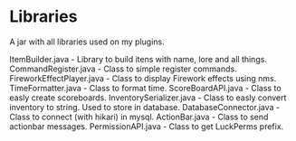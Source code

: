 # Libraries
A jar with all libraries used on my plugins.

ItemBuilder.java - Library to build itens with name, lore and all things.
CommandRegister.java - Class to simple register commands.
FireworkEffectPlayer.java - Class to display Firework effects using nms.
TimeFormatter.java - Class to format time.
ScoreBoardAPI.java - Class to easly create scoreboards.
InventorySerializer.java - Class to easly convert inventory to string. Used to store in database.
DatabaseConnector.java - Class to connect (with hikari) in mysql.
ActionBar.java - Class to send actionbar messages.
PermissionAPI.java - Class to get LuckPerms prefix.
